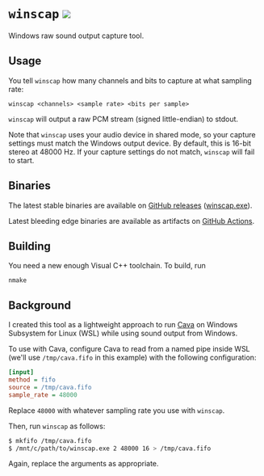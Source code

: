 # `winscap` [![][1]][2]

Windows raw sound output capture tool.

## Usage

You tell `winscap` how many channels and bits to capture at what sampling rate:

    winscap <channels> <sample rate> <bits per sample>

`winscap` will output a raw PCM stream (signed little-endian) to stdout.

Note that `winscap` uses your audio device in shared mode, so your capture settings
must match the Windows output device. By default, this is 16-bit stereo at 48000 Hz.
If your capture settings do not match, `winscap` will fail to start.

## Binaries

The latest stable binaries are available on [GitHub releases][3] ([winscap.exe][4]).

Latest bleeding edge binaries are available as artifacts on [GitHub Actions][2].

## Building

You need a new enough Visual C++ toolchain. To build, run

    nmake

## Background

I created this tool as a lightweight approach to run [Cava][5] on Windows Subsystem
for Linux (WSL) while using sound output from Windows.

To use with Cava, configure Cava to read from a named pipe inside WSL (we'll use
`/tmp/cava.fifo` in this example) with the following configuration:

```ini
[input]
method = fifo
source = /tmp/cava.fifo
sample_rate = 48000
```

Replace `48000` with whatever sampling rate you use with `winscap`.

Then, run `winscap` as follows:

```sh
$ mkfifo /tmp/cava.fifo
$ /mnt/c/path/to/winscap.exe 2 48000 16 > /tmp/cava.fifo
```

Again, replace the arguments as appropriate.

  [1]: https://github.com/quantum5/winscap/workflows/build/badge.svg
  [2]: https://github.com/quantum5/winscap/actions
  [3]: https://github.com/quantum5/winscap/releases
  [4]: https://github.com/quantum5/winscap/releases/latest/download/winscap.exe
  [5]: https://github.com/karlstav/cava
